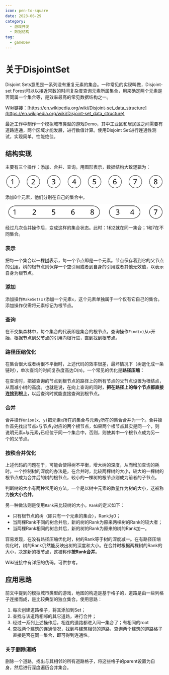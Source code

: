 ```yaml
---
icon: pen-to-square
date: 2023-06-29
category:
  - 游戏开发
  - 数据结构
tag:
  - gameDev
---
```


# 关于DisjointSet

Disjoint Sets意思是一系列没有重复元素的集合。一种常见的实现叫做，Disjoint-set Forest可以以接近常数的时间复杂度查询元素所属集合，用来确定两个元素是否同属一个集合等，是效率最高的常见数据结构之一。

Wiki链接：[https://en.wikipedia.org/wiki/Disjoint-set_data_structure](https://en.wikipedia.org/wiki/Disjoint-set_data_structure)

最近工作中制作一个模拟城市类型的游戏Demo，其中工业区和居民区之间需要有道路连通，两个区域才能发展，进行数值计算。使用Disjoint Set进行连通性测试，实现简单，性能绝佳。

## 结构实现

主要有三个操作：添加、合并、查询。用图形表示，数据结构大致逻辑为：

![Dsu_disjoint_sets_init.svg](DisjointSet/Dsu_disjoint_sets_init.svg)

添加8个元素，他们分别在自己的集合中。

![Dsu_disjoint_sets_final.svg](DisjointSet/Dsu_disjoint_sets_final.svg)

经过几次合并操作后，变成这样的集合状态。此时：1和2就在同一集合；1和7在不同集合。

### 表示

把每一个集合以一棵[树](https://zh.wikipedia.org/wiki/%E6%A0%91_(%E6%95%B0%E6%8D%AE%E7%BB%93%E6%9E%84))表示，每一个节点即是一个元素。节点保存着到它的父节点的[引用](https://zh.wikipedia.org/wiki/%E5%BC%95%E7%94%A8)，树的根节点则保存一个空引用或者到自身的引用或者其他无效值，以表示自身为根节点。

### 添加

添加操作`MakeSet(x)`添加一个元素`x`，这个元素单独属于一个仅有它自己的集合。添加操作仅需将元素标记为根节点。

### **查询**

在不交集森林中，每个集合的代表即是集合的根节点。查询操作`Find(x)`从`x`开始，根据节点到父节点的引用向根行进，直到找到根节点。

### **路径压缩优化**

在集合很大或者树很不平衡时，上述代码的效率很差，最坏情况下（树退化成一条链时），单次查询的时间复杂度高达O(n)。一个常见的优化是**路径压缩：**

在查询时，把被查询的节点到根节点的路径上的所有节点的父节点设置为根结点，从而减小树的高度。也就是说，在向上查询的同时，**把在路径上的每个节点都直接连接到根上**，以后查询时就能直接查询到根节点。

### 合并

合并操作`Union(x, y)`把元素`x`所在的集合与元素`y`所在的集合合并为一个。合并操作首先找出节点`x`与节点`y`对应的两个根节点，如果两个根节点其实是同一个，则说明元素`x`与元素`y`已经位于同一个集合中，否则，则使其中一个根节点成为另一个的父节点。

### **按秩合并优化**

上述代码的问题在于，可能会使得树不平衡，增大树的深度，从而增加查询的耗时。一个控制树的深度的办法是，在合并时，比较两棵树的大小，较大的一棵树的根节点成为合并后的树的根节点，较小的一棵树的根节点则成为前者的子节点。

判断树的大小有两种常用的方法，一个是以树中元素的数量作为树的大小，这被称为**按大小合并**。

另一种做法则是使用`Rank`来比较树的大小。`Rank`的定义如下：

- 只有根节点的树（即只有一个元素的集合），Rank为0；
- 当两棵Rank不同的树合并后，新的树的Rank为原来两棵树的Rank的较大者；
- 当两棵Rank相同的树合并后，新的树的Rank为原来的树的Rank加一。

容易发现，在没有路径压缩优化时，树的Rank等于树的深度减一。在有路径压缩优化时，树的Rank仍然能反映出树的深度和大小。在合并时根据两棵树的Rank的大小，决定新的根节点，这被称作**按Rank合并**。

Wiki链接中有详细的伪码，可供参考。

## 应用思路

前文中提到的模拟城市类型的游戏，地图的构造是基于格子的，道路是由一些列格子连接而成，是比较典型的独立集合。使用思路：

1. 每次创建道路格子，将其添加到Set；
2. 查找与该道路相邻的其它道路，进行合并；
3. 经过一系列上述操作后，相连的道路都进入同一集合了；有相同的root
4. 查找两个建筑的连通情况，找到与建筑相邻的道路，查询两个建筑的道路格子直接是否在同一集合，即可得到连通性。

### 关于删除道路

删除一个道路，找出与其相邻的所有道路格子，将这些格子的parent设置为自身，然后进行深度遍历合并集合。